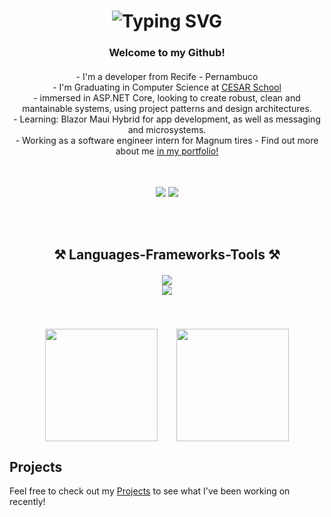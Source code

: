 <h1 align="center" style="margin-bottom: 20px;">
    <img src="https://readme-typing-svg.herokuapp.com?font=Righteous&size=30&center=true&vCenter=true&width=500&height=70&duration=4000&pause=2000&lines=Hi+There!+👋+I'm+Carlos+Augusto!" alt="Typing SVG" />
</h1>

<h3 align="center" style="margin-bottom: 20px;">
  Welcome to my Github!
</h3>

<div align="center" style="margin-bottom: 30px;">
  - I'm a developer from Recife - Pernambuco<br>
  - I'm Graduating in Computer Science at <a href="https://www.cesar.school/" target="_blank">CESAR School</a><br>
  - immersed in ASP.NET Core, looking to create robust, clean and mantainable systems, using project patterns and design architectures.<br>
  - Learning: Blazor Maui Hybrid for app development, as well as messaging and microsystems.<br>
  - Working as a software engineer intern for Magnum tires
  - Find out more about me <a href = "https://capvfdev.com.br"> in my portfolio! </a><br>
  <br> <br>
 <div align="center" style="margin-top: 15px;">
      <a href="https://www.linkedin.com/in/carlos-augusto-vasconcelos-6472a3240/" target="_blank"><img src="https://img.shields.io/badge/-LinkedIn-%230077B5?style=for-the-badge&logo=linkedin&logoColor=white" target="_blank"></a>
      <a href="mailto:capv2004@gmail.com"><img src="https://img.shields.io/badge/Gmail-D14836?style=for-the-badge&logo=gmail&logoColor=white" target="_blank"></a>
  </div>
</div><br>

<h2 align="center" style="margin-bottom: 20px;">⚒️ Languages-Frameworks-Tools ⚒️</h2>

<div align="center" style="margin-bottom: 20px;">
    <img src="https://skillicons.dev/icons?i=nodejs,python,java,mysql,django,spring,nextjs,nestjs,docker" /><br>
    <img src="https://skillicons.dev/icons?i=c,react,javascript,html,css,typescript,expressjs,postgresql,dotnet" /><br><br>
</div>
<br>

<div align="center" style="display: flex; justify-content: center; align-items: center; gap: 30px; margin-bottom: 20px;">
    <img height="180em" src="https://github-readme-stats.vercel.app/api/top-langs/?username=CarlosAugustoP&layout=compact&langs_count=8&bg_color=0D1117&title_color=58A6FF&text_color=58A6FF&icon_color=58A6FF&border_color=2F2F2F&hide_border=true"/>
    <img height="180em" src="https://github-readme-stats.vercel.app/api?username=CarlosAugustoP&show_icons=true&count_private=true&bg_color=0D1117&title_color=58A6FF&text_color=58A6FF&icon_color=58A6FF&border_color=2F2F2F&hide_border=true"/>
</div>




## Projects
Feel free to check out my [Projects](#projects) to see what I've been working on recently!

<!-- anchor for the projects section -->
<a name="projects"></a>
